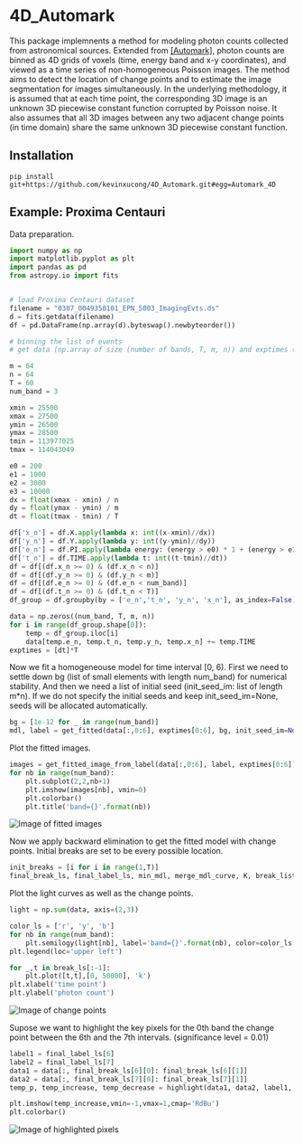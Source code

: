 # 4D_Automark

This package implemnents a method for modeling photon counts collected from astronomical sources. Extended from [\[Automark\]](https://github.com/astrostat/Automark), photon counts are binned as 4D grids of voxels (time, energy band and x-y coordinates), and viewed as a time series of non-homogeneous Poisson images. The method aims to detect the location of change points and to estimate the image segmentation for images simultaneously. In the underlying methodology, it is assumed that at each time point, the corresponding 3D image is an unknown 3D piecewise constant function corrupted by Poisson noise. It also assumes that all 3D images between any two adjacent change points (in time domain) share the same unknown 3D piecewise constant function.


## Installation
```
pip install git+https://github.com/kevinxucong/4D_Automark.git#egg=Automark_4D
```

## Example: Proxima Centauri

Data preparation.

```python
import numpy as np
import matplotlib.pyplot as plt
import pandas as pd
from astropy.io import fits


# load Proxima Centauri dataset
filename = "0307_0049350101_EPN_S003_ImagingEvts.ds"
d = fits.getdata(filename)
df = pd.DataFrame(np.array(d).byteswap().newbyteorder())

# binning the list of events
# get data (np.array of size (number of bands, T, m, n)) and exptimes (list of length T)

m = 64
n = 64
T = 60
num_band = 3

xmin = 25500
xmax = 27500
ymin = 26500
ymax = 28500
tmin = 113977025
tmax = 114043049

e0 = 200
e1 = 1000
e2 = 3000
e3 = 10000
dx = float(xmax - xmin) / n
dy = float(ymax - ymin) / m
dt = float(tmax - tmin) / T

df['x_n'] = df.X.apply(lambda x: int((x-xmin)//dx))
df['y_n'] = df.Y.apply(lambda y: int((y-ymin)//dy))
df['e_n'] = df.PI.apply(lambda energy: (energy > e0) * 1 + (energy > e1) * 1 + (energy > e2) * 1 + (energy > e3) * 1 - 1)
df['t_n'] = df.TIME.apply(lambda t: int((t-tmin)//dt))
df = df[(df.x_n >= 0) & (df.x_n < n)]
df = df[(df.y_n >= 0) & (df.y_n < m)]
df = df[(df.e_n >= 0) & (df.e_n < num_band)]
df = df[(df.t_n >= 0) & (df.t_n < T)]
df_group = df.groupby(by = ['e_n','t_n', 'y_n', 'x_n'], as_index=False).agg({'TIME': 'count'})

data = np.zeros((num_band, T, m, n))
for i in range(df_group.shape[0]):
    temp = df_group.iloc[i]
    data[temp.e_n, temp.t_n, temp.y_n, temp.x_n] += temp.TIME
exptimes = [dt]*T
```

Now we fit a homogeneouse model for time interval [0, 6). First we need to settle down bg (list of small elements with length num_band) for numerical stability. And then we need a list of initial seed (init_seed_im: list of length m*n). If we do not specify the initial seeds and keep init_seed_im=None, seeds will be allocated automatically.

```python
bg = [1e-12 for _ in range(num_band)]
mdl, label = get_fitted(data[:,0:6], exptimes[0:6], bg, init_seed_im=None, n_grid=3, par_median_smooth=3, par_local_maximum_size=5, par_local_maximum_threshold=1)
```

Plot the fitted images. 
```python
images = get_fitted_image_from_label(data[:,0:6], label, exptimes[0:6])
for nb in range(num_band):
    plt.subplot(2,2,nb+1)
    plt.imshow(images[nb], vmin=0)
    plt.colorbar()
    plt.title('band={}'.format(nb))
```
![Image of fitted images](https://github.com/kevinxucong/4D_Automark/blob/master/readme/plot_git_1.png)

Now we apply backward elimination to get the fitted model with change points. Initial breaks are set to be every possible location.

```python
init_breaks = [i for i in range(1,T)]
final_break_ls, final_label_ls, min_mdl, merge_mdl_curve, K, break_list, label_list, mdl_list = backward_elimination(data, exptimes, bg, init_breaks)
```

Plot the light curves as well as the change points.
```python
light = np.sum(data, axis=(2,3))

color_ls = ['r', 'y', 'b']
for nb in range(num_band):
    plt.semilogy(light[nb], label='band={}'.format(nb), color=color_ls[nb])
plt.legend(loc='upper left')

for _,t in break_ls[:-1]:
    plt.plot([t,t],[0, 50000], 'k')
plt.xlabel('time point')
plt.ylabel('photon count')
```
![Image of change points](https://github.com/kevinxucong/4D_Automark/blob/master/readme/plot_git_2.png)


Supose we want to highlight the key pixels for the 0th band the change point between the 6th and the 7th intervals. (significance level = 0.01)
```python
label1 = final_label_ls[6]
label2 = final_label_ls[7]
data1 = data[:, final_break_ls[6][0]: final_break_ls[6][1]]
data2 = data[:, final_break_ls[7][0]: final_break_ls[7][1]]
temp_p, temp_increase, temp_decrease = highlight(data1, data2, label1, label2, nb = 0, q=1e-2, method = 2)

plt.imshow(temp_increase,vmin=-1,vmax=1,cmap='RdBu')
plt.colorbar()
```

![Image of highlighted pixels](https://github.com/kevinxucong/4D_Automark/blob/master/readme/plot_git_3.png)